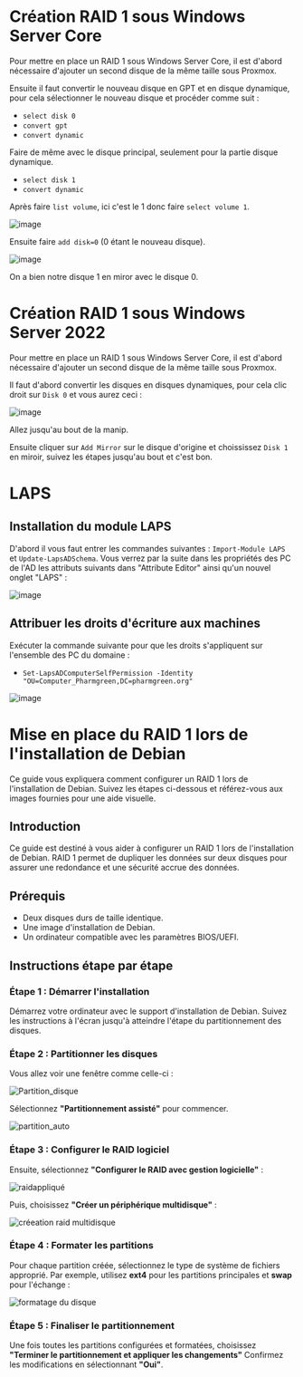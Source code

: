 # Création RAID 1 sous Windows Server Core

Pour mettre en place un RAID 1 sous Windows Server Core, il est d'abord nécessaire d'ajouter un second disque de la même taille sous Proxmox.

Ensuite il faut convertir le nouveau disque en GPT et en disque dynamique, pour cela sélectionner le nouveau disque et procéder comme suit : 
- `select disk 0`
- `convert gpt`
- `convert dynamic`

Faire de même avec le disque principal, seulement pour la partie disque dynamique. 
- `select disk 1`
- `convert dynamic`

Après faire `list volume`, ici c'est le 1 donc faire `select volume 1`.

![image](https://github.com/WildCodeSchool/TSSR-2402-P3-G4-BuildYourInfra-Pharmgreen/assets/161329881/d2811614-6231-4bde-865b-c702de34b659)

Ensuite faire `add disk=0` (0 étant le nouveau disque).

![image](https://github.com/WildCodeSchool/TSSR-2402-P3-G4-BuildYourInfra-Pharmgreen/assets/161329881/07e9d821-7a4d-4998-ace8-85592f6cdf61)

On a bien notre disque 1 en miror avec le disque 0.

# Création RAID 1 sous Windows Server 2022

Pour mettre en place un RAID 1 sous Windows Server Core, il est d'abord nécessaire d'ajouter un second disque de la même taille sous Proxmox.

Il faut d'abord convertir les disques en disques dynamiques, pour cela clic droit sur `Disk 0` et vous aurez ceci : 

![image](https://github.com/WildCodeSchool/TSSR-2402-P3-G4-BuildYourInfra-Pharmgreen/assets/161329881/b691418b-b08c-4486-8a27-014b06120b3b)

Allez jusqu'au bout de la manip.

Ensuite cliquer sur `Add Mirror` sur le disque d'origine et choississez `Disk 1` en miroir, suivez les étapes jusqu'au bout et c'est bon.

# LAPS

## Installation du module LAPS

D'abord il vous faut entrer les commandes suivantes : `Import-Module LAPS` et `Update-LapsADSchema`. Vous verrez par la suite dans les propriétés des PC de l'AD les attributs suivants dans "Attribute Editor" ainsi qu'un nouvel onglet "LAPS" : 

![image](https://github.com/JuGuillot/test/assets/161329881/b488494a-99a6-4a55-94a9-258377d278e7)

## Attribuer les droits d'écriture aux machines

Exécuter la commande suivante pour que les droits s'appliquent sur l'ensemble des PC du domaine : 
- `Set-LapsADComputerSelfPermission -Identity "OU=Computer_Pharmgreen,DC=pharmgreen.org"`

![image](https://github.com/JuGuillot/test/assets/161329881/ed27114d-ecfc-4acb-bad0-d5e2ba06703d)

# Mise en place du RAID 1 lors de l'installation de Debian

Ce guide vous expliquera comment configurer un RAID 1 lors de l'installation de Debian. Suivez les étapes ci-dessous et référez-vous aux images fournies pour une aide visuelle.

## Introduction

Ce guide est destiné à vous aider à configurer un RAID 1 lors de l'installation de Debian. RAID 1 permet de dupliquer les données sur deux disques pour assurer une redondance et une sécurité accrue des données.

## Prérequis

- Deux disques durs de taille identique.
- Une image d'installation de Debian.
- Un ordinateur compatible avec les paramètres BIOS/UEFI.

## Instructions étape par étape

### Étape 1 : Démarrer l'installation

Démarrez votre ordinateur avec le support d'installation de Debian. Suivez les instructions à l'écran jusqu'à atteindre l'étape du partitionnement des disques.

### Étape 2 : Partitionner les disques

Vous allez voir une fenêtre comme celle-ci :

![Partition_disque](https://github.com/WildCodeSchool/TSSR-2402-P3-G4-BuildYourInfra-Pharmgreen/assets/162970946/f8d2cc23-5b04-4b46-bde3-29ce6495dba4)


Sélectionnez **"Partitionnement assisté"** pour commencer.

![partition_auto](https://github.com/WildCodeSchool/TSSR-2402-P3-G4-BuildYourInfra-Pharmgreen/assets/162970946/1e174443-5245-494f-93e5-07862bb86573)

### Étape 3 : Configurer le RAID logiciel

Ensuite, sélectionnez **"Configurer le RAID avec gestion logicielle"** :

![raidappliqué](https://github.com/WildCodeSchool/TSSR-2402-P3-G4-BuildYourInfra-Pharmgreen/assets/162970946/84fd0d88-12b5-427e-bdd5-455e30f3b9da)

Puis, choisissez **"Créer un périphérique multidisque"** :

![créeation raid multidisque](https://github.com/WildCodeSchool/TSSR-2402-P3-G4-BuildYourInfra-Pharmgreen/assets/162970946/cbec7bf3-93a2-41c9-8108-a02abb8acef2)


### Étape 4 : Formater les partitions

Pour chaque partition créée, sélectionnez le type de système de fichiers approprié. Par exemple, utilisez **ext4** pour les partitions principales et **swap** pour l'échange :

![formatage du disque](https://github.com/WildCodeSchool/TSSR-2402-P3-G4-BuildYourInfra-Pharmgreen/assets/162970946/d529b80e-5b10-4174-a378-cb1af5bd4b56)

### Étape 5 : Finaliser le partitionnement

Une fois toutes les partitions configurées et formatées, choisissez **"Terminer le partitionnement et appliquer les changements"** 
Confirmez les modifications en sélectionnant **"Oui"**.
